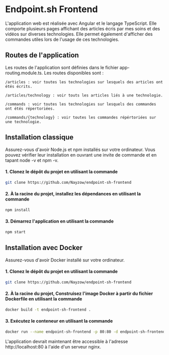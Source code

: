 # Endpoint.sh Frontend

L'application web est réalisée avec Angular et le langage TypeScript. Elle comporte plusieurs pages affichant des articles écris par mes soins et des vidéos sur diverses technologies.
Elle permet également d'afficher des commandes utiles lors de l'usage de ces technologies.

## Routes de l'application

Les routes de l'application sont définies dans le fichier app-routing.module.ts. Les routes disponibles sont :

```
/articles : voir toutes les technologies sur lesquels des articles ont étés écrits.
```

```
/articles/technology : voir touts les articles liés à une technologie.
```

```
/commands : voir toutes les technologies sur lesquels des commandes ont étés répertoriées.
```

```
/commands/{technology} : voir toutes les commandes répértoriées sur une technologie.
```

## Installation classique

Assurez-vous d'avoir Node.js et npm installés sur votre ordinateur. Vous pouvez vérifier leur installation en ouvrant une invite de commande et en tapant node -v et npm -v.

#### 1. Clonez le dépôt du projet en utilisant la commande 

```bash
git clone https://github.com/Nayzow/endpoint-sh-frontend
```

#### 2. À la racine du projet, installez les dépendances en utilisant la commande 

```bash
npm install
```

#### 3. Démarrez l'application en utilisant la commande 

```bash
npm start
```

## Installation avec Docker

Assurez-vous d'avoir Docker installé sur votre ordinateur.

#### 1. Clonez le dépôt du projet en utilisant la commande 

```bash
git clone https://github.com/Nayzow/endpoint-sh-frontend
```

#### 2. À la racine du projet, Construisez l'image Docker à partir du fichier Dockerfile en utilisant la commande 

```bash
docker build -t endpoint-sh-frontend .
```

#### 3. Exécutez le conteneur en utilisant la commande 

```bash
docker run --name endpoint-sh-frontend -p 80:80 -d endpoint-sh-frontend
```

L'application devrait maintenant être accessible à l'adresse http://localhost:80 à l'aide d'un serveur nginx.
